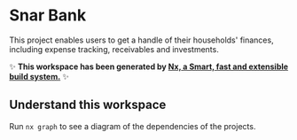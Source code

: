 # Snar Bank

This project enables users to get a handle of their households' finances, including expense tracking, receivables and investments.

✨ **This workspace has been generated by [Nx, a Smart, fast and extensible build system.](https://nx.dev)** ✨

## Understand this workspace

Run `nx graph` to see a diagram of the dependencies of the projects.
